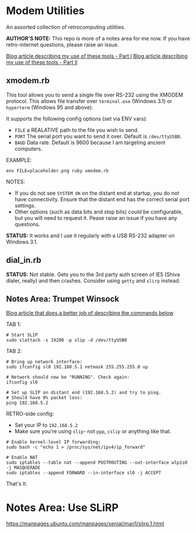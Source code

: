 # Modem Utilities

An assorted collection of retrocomputing utilities.

**AUTHOR'S NOTE:** This repo is more of a notes area for me now. If you have retro-internet questions, please raise an issue.

[Blog article describing my use of these tools - Part I](http://rickcarlino.com/2019/01/01/vintage-computer-restoration-part-i-html.html)
[Blog article describing my use of these tools - Part II](http://rickcarlino.com/2019/03/01/386-restoration-progress-part-ii-html.html)

## xmodem.rb

This tool allows you to send a single file over RS-232 using the XMODEM protocol. This allows file transfer over `terminal.exe` (Windows 3.1) or `hyperterm` (Windows 95 and above).

It supports the following config options (set via ENV vars):

 * `FILE` a REALATIVE path to the file you wish to send.
 * `PORT` The serial port you want to send it over. Default is `/dev/ttyUSB0`.
 * `BAUD` Data rate. Default is 9600 because I am targeting ancient computers.

EXAMPLE:

```
env FILE=placeholder.png ruby xmodem.rb
```

NOTES:

 * If you do not see `SYSTEM OK` on the distant end at startup, you do not have connectivity. Ensure that the distant end has the correct serial port settings.
 * Other options (such as data bits and stop bits) _could_ be configurable, but you will need to request it. Pease raise an issue if you have any questions.

**STATUS:** It works and I use it regularly with a USB RS-232 adapter on Windows 3.1.

## dial_in.rb

**STATUS:** Not stable. Gets you to the 3rd party auth screen of IE5 (Shiva dialer, really) and then crashes. Consider using `getty` and `slirp` instead.

## Notes Area: Trumpet Winsock

[Blog article that does a better job of describing the commands below](http://rickcarlino.com/2019/03/01/386-restoration-progress-part-ii-html.html)

TAB 1:

```
# Start SLIP
sudo slattach -s 19200 -p slip -d /dev/ttyUSB0
```

TAB 2:

```
# Bring up network interface:
sudo ifconfig sl0 192.168.5.1 netmask 255.255.255.0 up

# Network should now be "RUNNING". Check again:
ifconfig sl0

# Set up SLIP on distant end (192.168.5.2) and try to ping.
# Should have 0% packet loss:
ping 192.168.5.2
```

RETRO-side config:

 * Set your IP to `192.168.5.2`
 * Make sure you're using `slip`- not `ppp`, `cslip` or anything like that.

```
# Enable kernel-level IP forwarding:
sudo bash -c "echo 1 > /proc/sys/net/ipv4/ip_forward"

# Enable NAT
sudo iptables --table nat --append POSTROUTING --out-interface wlp1s0 -j MASQUERADE
sudo iptables --append FORWARD --in-interface sl0 -j ACCEPT
```
That's It.

# Notes Area: Use SLiRP

https://manpages.ubuntu.com/manpages/xenial/man1/slirp.1.html
